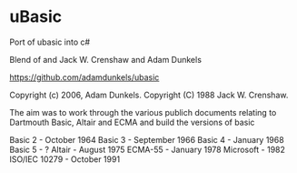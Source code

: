 # uBasic
Port of ubasic into c#

Blend of and Jack W. Crenshaw and Adam Dunkels

https://github.com/adamdunkels/ubasic

Copyright (c) 2006, Adam Dunkels.
Copyright (C) 1988 Jack W. Crenshaw. 

The aim was to work through the various publich documents relating to Dartmouth Basic, Altair and ECMA and build the versions of basic

 Basic 2 - October 1964
 Basic 3 - September 1966
 Basic 4 - January 1968
 Basic 5 - ?
 Altair - August 1975
 ECMA-55 - January 1978
 Microsoft - 1982
 ISO/IEC 10279 - October 1991
 
